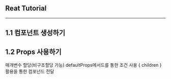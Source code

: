 ## Reat Tutorial
---
## 1.1 컴포넌트 생성하기

## 1.2 Props 사용하기
매개변수 할당(비구조할당 가능)
defaultProps메서드를 통한 조건 사용
{ children } 활용을 통한 컴포넌드 전달